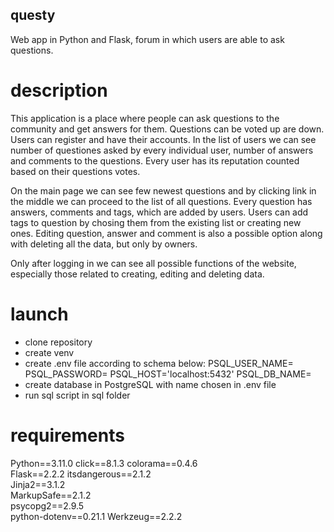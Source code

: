 ## questy
Web app in Python and Flask, forum in which users are able to ask questions.

# description
This application is a place where people can ask questions to the community and get answers for them. Questions can be voted up are down.
Users can register and have their accounts. In the list of users we can see number of questiones asked by every individual user, number of answers and comments to the questions.
Every user has its reputation counted based on their questions votes.

On the main page we can see few newest questions and by clicking link in the middle we can proceed to the list of all questions. Every question has answers, comments and tags,
which are added by users. Users can add tags to question by chosing them from the existing list or creating new ones. 
Editing question, answer and comment is also a possible option along with deleting all the data, but only by owners.

Only after logging in we can see all possible functions of the website, especially those related to creating, editing and deleting data.

# launch
- clone repository
- create venv
- create .env file according to schema below:
        PSQL_USER_NAME=
        PSQL_PASSWORD=
        PSQL_HOST='localhost:5432'
        PSQL_DB_NAME=
- create database in PostgreSQL with name chosen in .env file
- run sql script in sql folder

# requirements
Python==3.11.0
click==8.1.3
colorama==0.4.6      
Flask==2.2.2
itsdangerous==2.1.2  
Jinja2==3.1.2        
MarkupSafe==2.1.2    
psycopg2==2.9.5      
python-dotenv==0.21.1
Werkzeug==2.2.2


